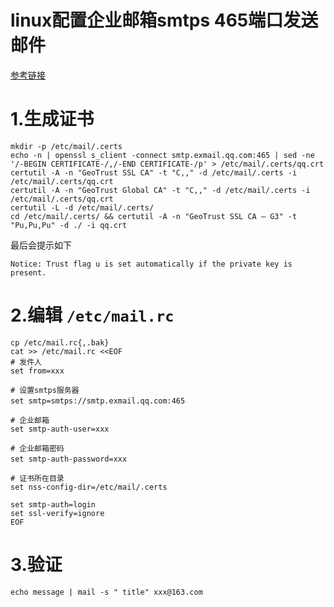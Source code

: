 # linux配置企业邮箱smtps 465端口发送邮件

[参考链接](https://blog.csdn.net/u010452388/article/details/100052020?utm_medium=distribute.pc_relevant.none-task-blog-2~default~baidujs_title~default-0.pc_relevant_paycolumn_v2&spm=1001.2101.3001.4242.1&utm_relevant_index=3)

# 1.生成证书

```shell
mkdir -p /etc/mail/.certs
echo -n | openssl s_client -connect smtp.exmail.qq.com:465 | sed -ne '/-BEGIN CERTIFICATE-/,/-END CERTIFICATE-/p' > /etc/mail/.certs/qq.crt
certutil -A -n "GeoTrust SSL CA" -t "C,," -d /etc/mail/.certs -i /etc/mail/.certs/qq.crt
certutil -A -n "GeoTrust Global CA" -t "C,," -d /etc/mail/.certs -i /etc/mail/.certs/qq.crt
certutil -L -d /etc/mail/.certs/
cd /etc/mail/.certs/ && certutil -A -n "GeoTrust SSL CA – G3" -t "Pu,Pu,Pu" -d ./ -i qq.crt
```



最后会提示如下

```shell
Notice: Trust flag u is set automatically if the private key is present.
```





# 2.编辑 `/etc/mail.rc `

```shell
cp /etc/mail.rc{,.bak}
cat >> /etc/mail.rc <<EOF
# 发件人
set from=xxx

# 设置smtps服务器
set smtp=smtps://smtp.exmail.qq.com:465　

# 企业邮箱
set smtp-auth-user=xxx

# 企业邮箱密码
set smtp-auth-password=xxx　　　　  

# 证书所在目录
set nss-config-dir=/etc/mail/.certs 

set smtp-auth=login
set ssl-verify=ignore
EOF
```



# 3.验证

```shell
echo message | mail -s " title" xxx@163.com
```





